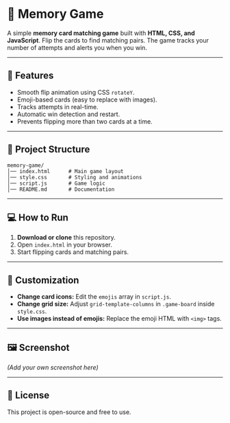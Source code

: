 
# 🎯 Memory Game

A simple **memory card matching game** built with **HTML, CSS, and JavaScript**.
Flip the cards to find matching pairs. The game tracks your number of attempts and alerts you when you win.

---

## 🚀 Features
- Smooth flip animation using CSS `rotateY`.
- Emoji-based cards (easy to replace with images).
- Tracks attempts in real-time.
- Automatic win detection and restart.
- Prevents flipping more than two cards at a time.

---

## 📂 Project Structure
```
memory-game/
│── index.html      # Main game layout
│── style.css       # Styling and animations
│── script.js       # Game logic
│── README.md       # Documentation
```

---

## 💻 How to Run
1. **Download or clone** this repository.
2. Open `index.html` in your browser.
3. Start flipping cards and matching pairs.

---

## 🎨 Customization
- **Change card icons:** Edit the `emojis` array in `script.js`.
- **Change grid size:** Adjust `grid-template-columns` in `.game-board` inside `style.css`.
- **Use images instead of emojis:** Replace the emoji HTML with `<img>` tags.

---

## 🖼 Screenshot
*(Add your own screenshot here)*

---

## 📜 License
This project is open-source and free to use.
